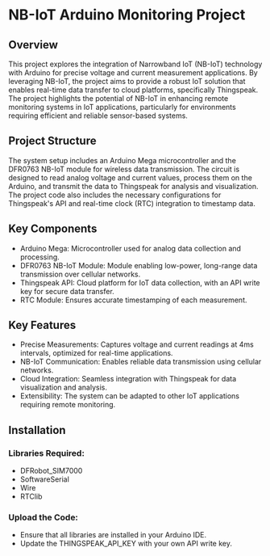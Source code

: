 # NB-IoT Arduino Monitoring Project

## Overview

This project explores the integration of Narrowband IoT (NB-IoT) technology with Arduino for precise voltage and current measurement applications. By leveraging NB-IoT, the project aims to provide a robust IoT solution that enables real-time data transfer to cloud platforms, specifically Thingspeak. The project highlights the potential of NB-IoT in enhancing remote monitoring systems in IoT applications, particularly for environments requiring efficient and reliable sensor-based systems.

## Project Structure
The system setup includes an Arduino Mega microcontroller and the DFR0763 NB-IoT module for wireless data transmission. The circuit is designed to read analog voltage and current values, process them on the Arduino, and transmit the data to Thingspeak for analysis and visualization. The project code also includes the necessary configurations for Thingspeak's API and real-time clock (RTC) integration to timestamp data.

## Key Components
- Arduino Mega: Microcontroller used for analog data collection and processing.
- DFR0763 NB-IoT Module: Module enabling low-power, long-range data transmission over cellular networks.
- Thingspeak API: Cloud platform for IoT data collection, with an API write key for secure data transfer.
- RTC Module: Ensures accurate timestamping of each measurement.
## Key Features
- Precise Measurements: Captures voltage and current readings at 4ms intervals, optimized for real-time applications.
- NB-IoT Communication: Enables reliable data transmission using cellular networks.
- Cloud Integration: Seamless integration with Thingspeak for data visualization and analysis.
- Extensibility: The system can be adapted to other IoT applications requiring remote monitoring.
## Installation
### Libraries Required:

- DFRobot_SIM7000
- SoftwareSerial
- Wire
- RTClib
### Upload the Code:

- Ensure that all libraries are installed in your Arduino IDE.
- Update the THINGSPEAK_API_KEY with your own API write key.
